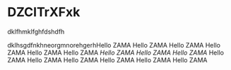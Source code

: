 # DZCITrXFxk

dklfhmklfghfdshdfh

dklhsgdfnkhneorgmnorehgerhHello ZAMA
Hello ZAMA
Hello ZAMA
Hello ZAMA
Hello ZAMA
Hello ZAMA
*Hello ZAMA*
*Hello ZAMA*
*Hello ZAMA*
Hello ZAMA
Hello ZAMA
Hello ZAMA
Hello ZAMA
Hello ZAMA
Hello ZAMA
